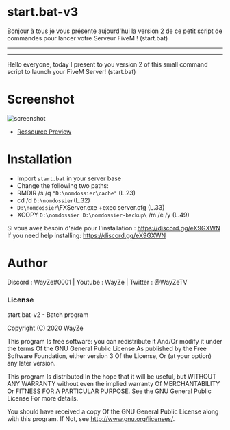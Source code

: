 # start.bat-v3

Bonjour à tous je vous présente aujourd'hui la version 2 de ce petit script de commandes pour lancer votre Serveur FiveM ! (start.bat)

-----------------------------------------------------
-----------------------------------------------------

Hello everyone, today I present to you version 2 of this small command script to launch your FiveM Server! (start.bat)


# Screenshot

![screenshot](https://media.discordapp.net/attachments/726766977049165844/789491499652874250/unknown.png)

- [Ressource Preview](https://streamable.com/3n70v6) 

# Installation
- Import `start.bat` in your server base
- Change the following two paths:
- RMDIR /s /q `"D:\nomdossier\cache"` (L.23)
- cd /d `D:\nomdossier`(L.32)
- `D:\nomdossier`\FXServer.exe +exec server.cfg (L.33)
- XCOPY `D:\nomdossier D:\nomdossier-backup\` /m /e /y (L.49)

Si vous avez besoin d'aide pour l'installation : https://discord.gg/eX9GXWN
If you need help installing: https://discord.gg/eX9GXWN

# Author 
Discord : WayZe#0001 | Youtube : WayZe | Twitter : @WayZeTV

### License
start.bat-v2 - Batch program

Copyright (C) 2020 WayZe

This program Is free software: you can redistribute it And/Or modify it under the terms Of the GNU General Public License As published by the Free Software Foundation, either version 3 Of the License, Or (at your option) any later version.

This program Is distributed In the hope that it will be useful, but WITHOUT ANY WARRANTY without even the implied warranty Of MERCHANTABILITY Or FITNESS FOR A PARTICULAR PURPOSE. See the GNU General Public License For more details.

You should have received a copy Of the GNU General Public License along with this program. If Not, see http://www.gnu.org/licenses/.
